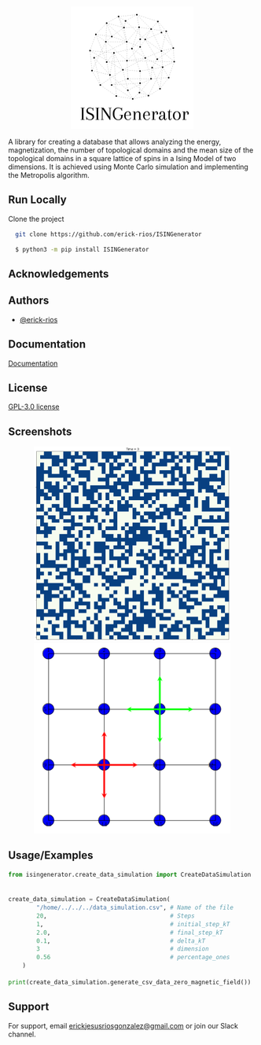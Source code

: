 <p align="center">
  <img src="/images/ISINGenerator(3).png" alt="Descripción de la imagen" width="250">
</p>


A library for creating a database that allows analyzing the energy, magnetization, the number of topological domains and the mean size of the topological domains in a square lattice of spins in a Ising Model of two dimensions. It is achieved using Monte Carlo simulation and implementing the Metropolis algorithm.


## Run Locally

Clone the project

```bash
  git clone https://github.com/erick-rios/ISINGenerator
```

```bash
  $ python3 -m pip install ISINGenerator
```
## Acknowledgements

## Authors

- [@erick-rios](https://github.com/erick-rios)

## Documentation

[Documentation]([https://linktodocumentation](http://isingenerator.readthedocs.io/))


## License

[GPL-3.0 license](https://choosealicense.com/licenses/gpl-3.0/)

## Screenshots

<p align="center">
  <img src="/images/isingit.png" width="400" />
  <img src="/images/Screenshot 2023-06-19 at 14-06-59 PrTr_UAM_IZT.png" width="400" /> 
</p>



## Usage/Examples

```py
from isingenerator.create_data_simulation import CreateDataSimulation 


create_data_simulation = CreateDataSimulation(
        "/home/../../../data_simulation.csv", # Name of the file
        20,                                   # Steps
        1,                                    # initial_step_kT
        2.0,                                  # final_step_kT
        0.1,                                  # delta_kT
        3                                     # dimension
        0.56                                  # percentage_ones
    )

print(create_data_simulation.generate_csv_data_zero_magnetic_field())
```
## Support

For support, email erickjesusriosgonzalez@gmail.com or join our Slack channel.
